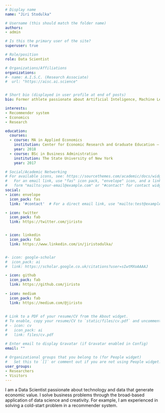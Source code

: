 ```yaml
---
# Display name
name: "Jiri Stodulka"

# Username (this should match the folder name)
authors:
- admin

# Is this the primary user of the site?
superuser: true

# Role/position
role: Data Scientist     

# Organizations/Affiliations
organizations:
#- name: A.I.S.C. (Research Associate)
#  url: "https://aisc.ai.science"


# Short bio (displayed in user profile at end of posts)
bio: Former athlete passionate about Artificial Inteligence, Machine Learning, Economics, and next-generation business solutions.

interests:
- Recommender system
- Economics
- Research

education:
  courses:
  - course: MA in Applied Economics
    institution: Center for Economic Research and Graduate Education – Economics Institute
    year: 2018
  - course: BSc in Business Administration
    institution: The State University of New York
    year: 2017

# Social/Academic Networking
# For available icons, see: https://sourcethemes.com/academic/docs/widgets/#icons
#   For an email link, use "fas" icon pack, "envelope" icon, and a link in the
#   form "mailto:your-email@example.com" or "#contact" for contact widget.
social:
- icon: envelope
  icon_pack: fas
  link: '#contact'  # For a direct email link, use "mailto:test@example.org".

- icon: twitter
  icon_pack: fab
  link: https://twitter.com/jiristo


- icon: linkedin
  icon_pack: fab
  link: https://www.linkedin.com/in/jiristodulka/


#- icon: google-scholar
#  icon_pack: ai
#  link: https://scholar.google.co.uk/citations?user=sIwtMXoAAAAJ

- icon: github
  icon_pack: fab
  link: https://github.com/jiristo
  
- icon: medium
  icon_pack: fab
  link: https://medium.com/@jiristo
  
  
# Link to a PDF of your resume/CV from the About widget.
# To enable, copy your resume/CV to `static/files/cv.pdf` and uncomment the lines below.  
# - icon: cv
#   icon_pack: ai
#   link: files/cv.pdf

# Enter email to display Gravatar (if Gravatar enabled in Config)
email: ""
  
# Organizational groups that you belong to (for People widget)
#   Set this to `[]` or comment out if you are not using People widget.  
user_groups:
- Researchers
- Visitors
---
```

I am a Data Scientist  passionate about technology and data that generate economic value. I solve business problems through the broad-based application of data science and creativity. For example, I am experienced in solving a cold-start problem in a recommender system.
